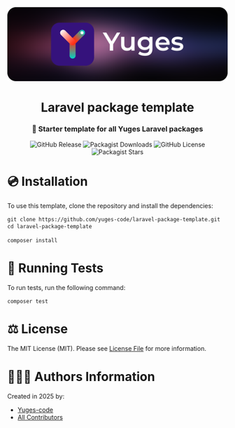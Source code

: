 <div align="center">
    <img src="https://raw.githubusercontent.com/yuges-code/laravel-package-template/master/assets/logo.png">
</div>

<div align="center">
    <h1>Laravel package template</h1>
</div>

<div align="center">
    <h3>🚀 Starter template for all Yuges Laravel packages</h3>
</div>

<div align="center">
    <img alt="GitHub Release" src="https://img.shields.io/github/v/release/yuges-code/laravel-package-template">
    <img alt="Packagist Downloads" src="https://img.shields.io/packagist/dt/yuges-code/laravel-package-template">
    <img alt="GitHub License" src="https://img.shields.io/github/license/yuges-code/laravel-package-template">
    <img alt="Packagist Stars" src="https://img.shields.io/packagist/stars/yuges-code/laravel-package-template">
</div>

# 💿 Installation

To use this template, clone the repository and install the dependencies:

```
git clone https://github.com/yuges-code/laravel-package-template.git
cd laravel-package-template

composer install
```

# 🧪 Running Tests

To run tests, run the following command:

```
composer test
```

# ⚖️ License

The MIT License (MIT). Please see [License File](LICENSE.md) for more information.

# 🙆🏼‍♂️ Authors Information

Created in 2025 by:

- [Yuges-code](https://github.com/yuges-code)
- [All Contributors](../../contributors)
